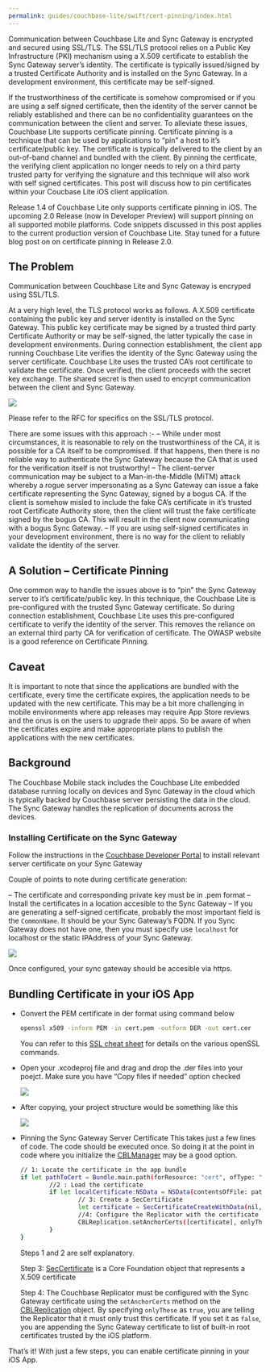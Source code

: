 ```yaml
---
permalink: guides/couchbase-lite/swift/cert-pinning/index.html
---
```


Communication between Couchbase Lite and Sync Gateway is encrypted and secured using SSL/TLS. The SSL/TLS protocol relies on a Public Key Infrastructure (PKI) mechanism using a X.509 certificate to establish the Sync Gateway server’s identity. The certificate is typically issued/signed by a trusted Certificate Authority and is installed on the Sync Gateway. In a development environment, this certificate may be self-signed.

If the trustworthiness of the certificate is somehow compromised or if you are using a self signed certificate, then the identity of the server cannot be reliably established and there can be no confidentiality guarantees on the communication between the client and server.
To alleviate these issues, Couchbase Lite supports certificate pinning. Certificate pinning is a technique that can be used by applications to “pin” a host to it’s certificate/public key. The certificate is typically delivered to the client by an out-of-band channel and bundled with the client. By pinning the certficate, the verifying client application no longer needs to rely on a third party trusted party for verifying the signature and this technique will also work with self signed certificates.
This post will discuss how to pin certificates within your Coucbase Lite iOS client application.


Release 1.4 of Couchbase Lite only supports certificate pinning in iOS. The upcoming 2.0 Release (now in Developer Preview) will support pinning on all supported mobile platforms. Code snippets discussed in this post applies to the current production version of Couchbase Lite. Stay tuned for a future blog post on on certificate pinning in Release 2.0.

## The Problem

Communication between Couchbase Lite and Sync Gateway is encryped using SSL/TLS.

At a very high level, the TLS protocol works as follows.
A X.509 certificate containing the public key and server identity is installed on the Sync Gateway. This public key certificate may be signed by a trusted third party Certificate Authority or may be self-signed, the latter typically the case in development environments.
During connection establishment, the client app running Couchbase Lite verifies the identity of the Sync Gateway using the server certificate. Couchbase Lite uses the trusted CA’s root certificate to validate the certificate. Once verified, the client proceeds with the secret key exchange. The shared secret is then used to encyrpt communication between the client and Sync Gateway.

![](../img/tls.png)

Please refer to the RFC for specifics on the SSL/TLS protocol.

There are some issues with this approach :-
– While under most circumstances, it is reasonable to rely on the trustworthiness of the CA, it is possible for a CA itself to be compromised. If that happens, then there is no reliable way to authenticate the Sync Gateway because the CA that is used for the verification itself is not trustworthy!
– The client-server communication may be subject to a Man-in-the-Middle (MiTM) attack whereby a rogue server impersonating as a Sync Gateway can issue a fake certificate representing the Sync Gateway, signed by a bogus CA. If the client is somehow misled to include the fake CA’s certificate in it’s trusted root Certificate Authority store, then the client will trust the fake certificate signed by the bogus CA. This will result in the client now communicating with a bogus Sync Gateway.
– If you are using self-signed certificates in your development environment, there is no way for the client to reliably validate the identity of the server.

## A Solution – Certificate Pinning

One common way to handle the issues above is to “pin” the Sync Gateway server to it’s certificate/public key. In this technique, the Couchbase Lite is pre-configured with the trusted Sync Gateway certificate. So during connection establishment, Couchbase Lite uses this pre-configured certificate to verify the identity of the server. This removes the reliance on an external third party CA for verification of certificate.
The OWASP website is a good reference on Certificate Pinning.

## Caveat

It is important to note that since the applications are bundled with the certificate, every time the certificate expires, the application needs to be updated with the new certificate. This may be a bit more challenging in mobile environments where app releases may require App Store reviews and the onus is on the users to upgrade their apps. So be aware of when the certificates expire and make appropriate plans to publish the applications with the new certificates.

## Background

The Couchbase Mobile stack includes the Couchbase Lite embedded database running locally on devices and Sync Gateway in the cloud which is typically backed by Couchbase server persisting the data in the cloud. The Sync Gateway handles the replication of documents across the devices.

### Installing Certificate on the Sync Gateway

Follow the instructions in the [Couchbase Developer Portal](https://developer.couchbase.com/documentation/mobile/current/guides/sync-gateway/configuring-ssl/index.html) to install relevant server certificate on your Sync Gateway

Couple of points to note during certificate generation:

– The certificate and corresponding private key must be in .pem format
– Install the certificates in a location accesible to the Sync Gateway
– If you are generating a self-signed certificate, probably the most important field is the `CommonName`. It should be your Sync Gateway’s FQDN. If you Sync Gateway does not have one, then you must specify use `localhost` for localhost or the static IPAddress of your Sync Gateway.

![](../img/selfsignedcert.png)

Once configured, your sync gateway should be accesible via https.

## Bundling Certificate in your iOS App

- Convert the PEM certificate in der format using command below

	```bash
	openssl x509 -inform PEM -in cert.pem -outform DER -out cert.cer
	```

	You can refer to this [SSL cheat sheet](https://www.sslshopper.com/article-most-common-openssl-commands.html) for details on the various openSSL commands.

- Open your .xcodeproj file and drag and drop the .der files into your poejct. Make sure you have “Copy files if needed” option checked

	![](../img/copycert.png)

- After copying, your project structure would be something like this

	![](../img/certadded.png)

- Pinning the Sync Gateway Server Certificate
  This takes just a few lines of code. The code should be executed once. So doing it at the point in code where you initialize the [CBLManager](https://developer.couchbase.com/documentation/mobile/1.4/references/couchbase-lite/couchbase-lite/manager/manager/index.html) may be a good option.
	
	```bash
	// 1: Locate the certificate in the app bundle
	if let pathToCert = Bundle.main.path(forResource: "cert", ofType: "cer") {
			//2 : Load the certificate
			if let localCertificate:NSData = NSData(contentsOfFile: pathToCert) {
					// 3: Create a SecCertificate
					let certificate = SecCertificateCreateWithData(nil, localCertificate)
					//4: Configure the Replicator with the certificate
					CBLReplication.setAnchorCerts([certificate], onlyThese: true)
			}
	}
	```

	Steps 1 and 2 are self explanatory.

	Step 3: [SecCertificate](https://developer.apple.com/documentation/security/seccertificate) is a Core Foundation object that represents a X.509 certificate

	Step 4: The Couchbase Replicator must be configured with the Sync Gateway certificate using the `setAnchorCerts` method on the [CBLReplication](https://developer.couchbase.com/documentation/mobile/1.4/references/couchbase-lite/couchbase-lite/replication/replication/index.html) object. By specifying `onlyThese` as `true`, you are telling the Replicator that it must only trust this certificate. If you set it as `false`, you are appending the Sync Gateway certificate to list of built-in root certificates trusted by the iOS platform.

That’s it! With just a few steps, you can enable certificate pinning in your iOS App.